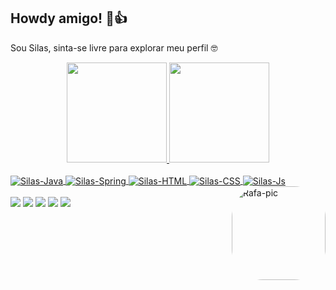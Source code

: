 ## Howdy amigo! 🤠👍 
Sou Silas, sinta-se livre para explorar meu perfil 🤓
<div align="center">
  <a href="https://github.com/Dogoso">
  <img height="160em" src="https://github-readme-stats.vercel.app/api?username=Dogoso&show_icons=true&theme=dark&include_all_commits=true&count_private=true"/>
  <img height="160em" src="https://github-readme-stats.vercel.app/api/top-langs/?username=Dogoso&layout=compact&langs_count=7&theme=dark"/>
</div>
<div style="display: inline_block"><br>
  <img align="center" alt="Silas-Java" src="https://img.icons8.com/color/48/000000/java-coffee-cup-logo--v2.png">
  <img align="center" alt="Silas-Spring" src="https://img.icons8.com/color/48/000000/spring-logo.png">
  <img align="center" alt="Silas-HTML" src="https://img.icons8.com/color/48/000000/html-5--v1.png">
  <img align="center" alt="Silas-CSS" src="https://img.icons8.com/color/48/000000/css3.png">
  <img align="center" alt="Silas-Js" src="https://img.icons8.com/color/48/000000/javascript--v1.png">
  <img align="right" alt="Rafa-pic" height="150" style="border-radius:50px;" src="https://media.discordapp.net/attachments/601118494527848498/913992807662911508/unknown.png?width=468&height=468">
</div>

<br>
  
<div> 
  <a href="https://www.linkedin.com/in/silas-juan-0a0494222/" target="_blank"><img src="https://img.shields.io/badge/LinkedIn-0077B5?style=for-the-badge&logo=linkedin&logoColor=white"></a>
  <a href="https://cursos.alura.com.br/user/juanfsa" target="_blank"><img src="https://svgshare.com/i/cN4.svg" target="_blank"></a>
  <a href="https://twitter.com/SilasDogoso" target="_blank"><img src="https://img.shields.io/badge/Twitter-1DA1F2?style=for-the-badge&logo=twitter&logoColor=white" target="_blank"></a>
  <a href="https://www.instagram.com/silasdogoso/" target="_blank"><img src="https://img.shields.io/badge/-Instagram-%23E4405F?style=for-the-badge&logo=instagram&logoColor=white" target="_blank"></a>
  <a href="https://www.codewars.com/users/silassslago" target="_blank"><img src="https://img.shields.io/badge/Codewars-B1361E?style=for-the-badge&logo=Codewars&logoColor=white" target="_blank"></a>
</div>
